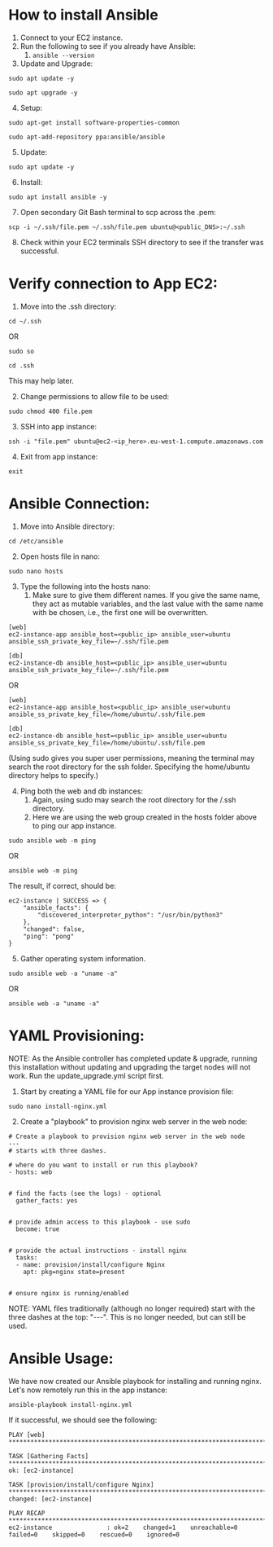 # How to install Ansible

1. Connect to your EC2 instance.
2. Run the following to see if you already have Ansible:
   1. `ansible --version`
3. Update and Upgrade:

```
sudo apt update -y
```
```
sudo apt upgrade -y
```

4. Setup:

```
sudo apt-get install software-properties-common
```
```
sudo apt-add-repository ppa:ansible/ansible
```

5. Update:

```
sudo apt update -y
```

6. Install:

```
sudo apt install ansible -y
```

7. Open secondary Git Bash terminal to scp across the .pem:

```
scp -i ~/.ssh/file.pem ~/.ssh/file.pem ubuntu@<public_DNS>:~/.ssh
```

8. Check within your EC2 terminals SSH directory to see if the transfer was successful.

# Verify connection to App EC2:

1. Move into the .ssh directory:

```
cd ~/.ssh
```

OR

```
sudo so
```
```
cd .ssh
```
This may help later.


2. Change permissions to allow file to be used:

```
sudo chmod 400 file.pem
```

3. SSH into app instance:

```
ssh -i "file.pem" ubuntu@ec2-<ip_here>.eu-west-1.compute.amazonaws.com
```

4. Exit from app instance:

```
exit
```

# Ansible Connection:

1. Move into Ansible directory:

```
cd /etc/ansible
```

2. Open hosts file in nano:

```
sudo nano hosts
```

3. Type the following into the hosts nano:
   1. Make sure to give them different names. If you give the same name, they act as mutable variables, and the last value with the same name with be chosen, i.e., the first one will be overwritten.

```
[web]
ec2-instance-app ansible_host=<public_ip> ansible_user=ubuntu ansible_ssh_private_key_file=~/.ssh/file.pem

[db]
ec2-instance-db ansible_host=<public_ip> ansible_user=ubuntu ansible_ssh_private_key_file=~/.ssh/file.pem
```

OR

```
[web]
ec2-instance-app ansible_host=<public_ip> ansible_user=ubuntu ansible_ss_private_key_file=/home/ubuntu/.ssh/file.pem

[db]
ec2-instance-db ansible_host=<public_ip> ansible_user=ubuntu ansible_ss_private_key_file=/home/ubuntu/.ssh/file.pem
```

(Using sudo gives you super user permissions, meaning the terminal may search the root directory for the ssh folder. Specifying the home/ubuntu directory helps to specify.)


4. Ping both the web and db instances:
   1. Again, using sudo may search the root directory for the /.ssh directory.
   2. Here we are using the web group created in the hosts folder above to ping our app instance.
   

```
sudo ansible web -m ping 
```

OR

```
ansible web -m ping
```

The result, if correct, should be:

```
ec2-instance | SUCCESS => {
    "ansible_facts": {
        "discovered_interpreter_python": "/usr/bin/python3"
    },
    "changed": false,
    "ping": "pong"
}
```

5. Gather operating system information.

```
sudo ansible web -a "uname -a"
```

OR

```
ansible web -a "uname -a"
```


# YAML Provisioning:

NOTE: As the Ansible controller has completed update & upgrade, running this installation without updating and upgrading the target nodes will not work. Run the update_upgrade.yml script first.

1. Start by creating a YAML file for our App instance provision file:

```
sudo nano install-nginx.yml
```

2. Create a "playbook" to provision nginx web server in the web node:

```
# Create a playbook to provision nginx web server in the web node
---
# starts with three dashes.

# where do you want to install or run this playbook?
- hosts: web


# find the facts (see the logs) - optional
  gather_facts: yes


# provide admin access to this playbook - use sudo
  become: true


# provide the actual instructions - install nginx
  tasks:
  - name: provision/install/configure Nginx
    apt: pkg=nginx state=present


# ensure nginx is running/enabled
```

NOTE: YAML files traditionally (although no longer required) start with the three dashes at the top: "---". This is no longer needed, but can still be used.

# Ansible Usage:

We have now created our Ansible playbook for installing and running nginx. Let's now remotely run this in the app instance:

```
ansible-playbook install-nginx.yml
```

If it successful, we should see the following:

```
PLAY [web] ********************************************************************************************************************************************************************************************************

TASK [Gathering Facts] ********************************************************************************************************************************************************************************************
ok: [ec2-instance]

TASK [provision/install/configure Nginx] **************************************************************************************************************************************************************************
changed: [ec2-instance]

PLAY RECAP ********************************************************************************************************************************************************************************************************
ec2-instance               : ok=2    changed=1    unreachable=0    failed=0    skipped=0    rescued=0    ignored=0
```